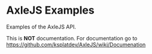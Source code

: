 # AxleJS Examples

Examples of the AxleJS API.

This is **NOT** documentation. For documentation go to <https://github.com/ksplatdev/AxleJS/wiki/Documenation>
